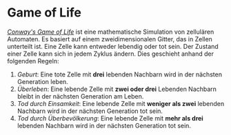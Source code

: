 # Game of Life

[_Conway's Game of Life_](https://de.wikipedia.org/wiki/Conways_Spiel_des_Lebens) ist eine mathematische Simulation von zellulären Automaten. Es basiert auf einem zweidimensionalen Gitter, das in Zellen unterteilt ist. Eine Zelle kann entweder lebendig oder tot sein. Der Zustand einer Zelle kann sich in jedem Zyklus ändern. Dies geschieht anhand der folgenden Regeln:

1. _Geburt_: Eine tote Zelle mit **drei** lebenden Nachbarn wird in der nächsten Generation leben.
2. _Überleben_: Eine lebende Zelle mit **zwei oder drei** Lebenden Nachbarn bleibt in der nächsten Generation am Leben.
3. _Tod durch Einsamkeit_: Eine lebende Zelle mit **weniger als zwei** lebenden Nachbarn wird in der nächsten Generation tot sein.
4. _Tod durch Überbevölkerung_: Eine lebende Zelle mit **mehr als drei** lebenden Nachbarn wird in der nächsten Generation tot sein.